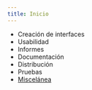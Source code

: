 ```yaml
---
title: Inicio
---
```

- Creación de interfaces
- Usabilidad
- Informes
- Documentación
- Distribución
- Pruebas
- [Miscelánea](miscelanea)